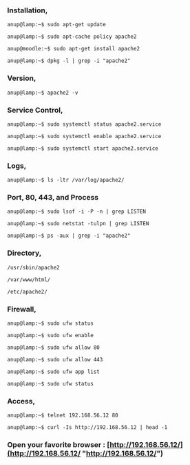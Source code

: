 
### Installation,

`anup@lamp:~$ sudo apt-get update`

`anup@lamp:~$ sudo apt-cache policy apache2`

`anup@moodle:~$ sudo apt-get install apache2`

`anup@lamp:~$ dpkg -l | grep -i "apache2"`

### Version,

`anup@lamp:~$ apache2 -v`

### Service Control,

`anup@lamp:~$ sudo systemctl status apache2.service`

`anup@lamp:~$ sudo systemctl enable apache2.service`

`anup@lamp:~$ sudo systemctl start apache2.service`

### Logs,

`anup@lamp:~$ ls -ltr /var/log/apache2/`

### Port, 80, 443, and Process

`anup@lamp:~$ sudo lsof -i -P -n | grep LISTEN`

`anup@lamp:~$ sudo netstat -tulpn | grep LISTEN`

`anup@lamp:~$ ps -aux | grep -i "apache2"`

### Directory,

`/usr/sbin/apache2`

`/var/www/html/`

`/etc/apache2/`

### Firewall,

`anup@lamp:~$ sudo ufw status`

`anup@lamp:~$ sudo ufw enable`

`anup@lamp:~$ sudo ufw allow 80`

`anup@lamp:~$ sudo ufw allow 443`

`anup@lamp:~$ sudo ufw app list`

`anup@lamp:~$ sudo ufw status`

### Access,

`anup@lamp:~$ telnet 192.168.56.12 80`

`anup@lamp:~$ curl -Is http://192.168.56.12 | head -1`

### Open your favorite browser : [http://192.168.56.12/](http://192.168.56.12/ "http://192.168.56.12/")
